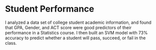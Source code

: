 # Student Performance

I analyzed a data set of college student academic information, and found that GPA, Gender, and ACT score were good predictors of their performance in a Statistics course.
I then built an SVM model with 73% accuracy to predict whether a student will pass, succeed, or fail in the class.
